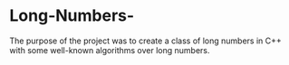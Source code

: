 # Long-Numbers-
The purpose of the project was to create a class of long numbers in C++ with some well-known algorithms over long numbers.
